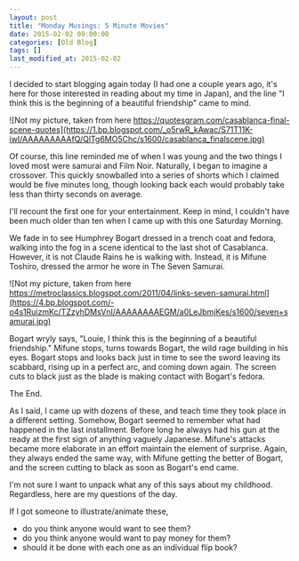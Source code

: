 ```yaml
---
layout: post
title: "Monday Musings: 5 Minute Movies"
date: 2015-02-02 09:00:00
categories: [Old Blog]
tags: []
last_modified_at: 2015-02-02
---
```


I decided to start blogging again today (I had one a couple years ago, it's here for those interested in reading about my time in Japan),  and the line "I think this is the beginning of a beautiful friendship" came to mind.

![Not my picture, taken from here https://quotesgram.com/casablanca-final-scene-quotes](https://1.bp.blogspot.com/_o5rwR_kAwac/S71T11K-iwI/AAAAAAAAAfQ/QlTg6MO5Chc/s1600/casablanca_finalscene.jpg)

Of course, this line reminded me of when I was young and the two things I loved most were samurai and Film Noir.  Naturally, I began to imagine a crossover.  This quickly snowballed into a series of shorts which I claimed would be five minutes long, though looking back each would probably take less than thirty seconds on average.

I'll recount the first one for your entertainment.  Keep in mind, I couldn't have been much older than ten when I came up with this one Saturday Morning.

We fade in to see Humphrey Bogart dressed in a trench coat and fedora, walking into the fog in a scene identical to the last shot of Casablanca.  However, it is not Claude Rains he is walking with.  Instead, it is Mifune Toshiro, dressed the armor he wore in The Seven Samurai.

![Not my picture, taken from here https://metroclassics.blogspot.com/2011/04/links-seven-samurai.html](https://4.bp.blogspot.com/-o4s1RuizmKc/TZzyhDMsVnI/AAAAAAAAEGM/a0LeJbmjKes/s1600/seven+samurai.jpg)

Bogart wryly says, "Louie, I think this is the beginning of a beautiful friendship."  Mifune stops, turns towards Bogart, the wild rage building in his eyes.  Bogart stops and looks back just in time to see the sword leaving its scabbard, rising up in a perfect arc, and coming down again.  The screen cuts to black just as the blade is making contact with Bogart's fedora.

The End.

As I said, I came up with dozens of these, and teach time they took place in a different setting.  Somehow, Bogart seemed to remember what had happened in the last installment.  Before long he always had his gun at the ready at the first sign of anything vaguely Japanese.  Mifune's attacks became more elaborate in an effort maintain the element of surprise.  Again, they always ended the same way, with Mifune getting the better of Bogart, and the screen cutting to black as soon as Bogart's end came.

I'm not sure I want to unpack what any of this says about my childhood.  Regardless, here are my questions of the day.  

If I got someone to illustrate/animate these,
- do you think anyone would want to see them?
- do you think anyone would want to pay money for them?
- should it be done with each one as an individual flip book?
